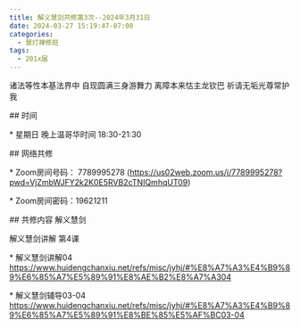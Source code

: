 ```yaml
---
title: 解义慧剑共修第3次--2024年3月31日
date: 2024-03-27 15:19:47-07:00
categories:
  - 慧灯禅修班
tags:
  - 201x届
---
```

诸法等性本基法界中 自现圆满三身游舞力 离障本来怙主龙钦巴 祈请无垢光尊常护我





\## 时间

\* 星期日 晚上温哥华时间 18:30-21:30

\## 网络共修

\* Zoom房间号码： 7789995278 (https://us02web.zoom.us/j/7789995278?pwd=VjZmbWJFY2k2K0E5RVB2cTNIQmhqUT09)

\* Zoom房间密码：19621211

\## 共修内容 解义慧剑



解义慧剑讲解 第4课

\* 解义慧剑讲解04 https://www.huidengchanxiu.net/refs/misc/jyhj/#%E8%A7%A3%E4%B9%89%E6%85%A7%E5%89%91%E8%AE%B2%E8%A7%A304



\* 解义慧剑辅导03-04 https://www.huidengchanxiu.net/refs/misc/jyhj/#%E8%A7%A3%E4%B9%89%E6%85%A7%E5%89%91%E8%BE%85%E5%AF%BC03-04
